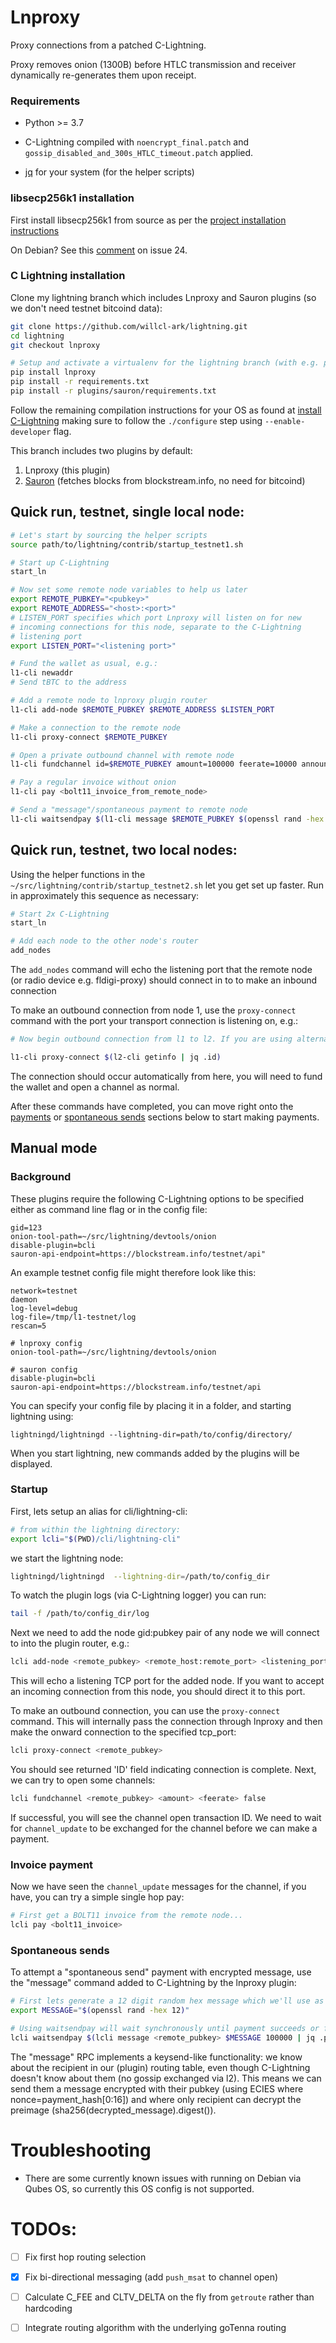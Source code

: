 # Lnproxy

Proxy connections from a patched C-Lightning.

Proxy removes onion (1300B) before HTLC transmission and receiver dynamically re-generates them upon receipt.


### Requirements

* Python >= 3.7
    
* C-Lightning compiled with `noencrypt_final.patch` and `gossip_disabled_and_300s_HTLC_timeout.patch` applied.

* [jq](https://stedolan.github.io/jq/download/) for your system (for the helper scripts)


### libsecp256k1 installation

First install libsecp256k1 from source as per the [project installation instructions](https://github.com/bitcoin-core/secp256k1)

On Debian? See this [comment](https://github.com/ludbb/secp256k1-py/issues/24#issuecomment-397505150) on issue 24.

### C Lightning installation

Clone my lightning branch which includes Lnproxy and Sauron plugins (so we don't need testnet bitcoind data):

```bash
git clone https://github.com/willcl-ark/lightning.git
cd lightning
git checkout lnproxy

# Setup and activate a virtualenv for the lightning branch (with e.g. pyenv) and install lnproxy and C-lightning requirements
pip install lnproxy
pip install -r requirements.txt
pip install -r plugins/sauron/requirements.txt
```

Follow the remaining compilation instructions for your OS as found at [install C-Lightning](https://github.com/willcl-ark/lightning/blob/mesh-master/doc/INSTALL.md) making sure to follow the `./configure` step using `--enable-developer` flag.

This branch includes two plugins by default:

1. Lnproxy (this plugin)
1. [Sauron](https://github.com/lightningd/plugins/tree/master/sauron) (fetches blocks from blockstream.info, no need for bitcoind)

## Quick run, testnet, single local node:

```bash
# Let's start by sourcing the helper scripts
source path/to/lightning/contrib/startup_testnet1.sh

# Start up C-Lightning
start_ln

# Now set some remote node variables to help us later
export REMOTE_PUBKEY="<pubkey>"
export REMOTE_ADDRESS="<host>:<port>"
# LISTEN_PORT specifies which port Lnproxy will listen on for new 
# incoming connections for this node, separate to the C-Lightning
# listening port
export LISTEN_PORT="<listening port>"

# Fund the wallet as usual, e.g.:
l1-cli newaddr
# Send tBTC to the address

# Add a remote node to lnproxy plugin router
l1-cli add-node $REMOTE_PUBKEY $REMOTE_ADDRESS $LISTEN_PORT

# Make a connection to the remote node
l1-cli proxy-connect $REMOTE_PUBKEY

# Open a private outbound channel with remote node
l1-cli fundchannel id=$REMOTE_PUBKEY amount=100000 feerate=10000 announce=false

# Pay a regular invoice without onion
l1-cli pay <bolt11_invoice_from_remote_node>

# Send a "message"/spontaneous payment to remote node
l1-cli waitsendpay $(l1-cli message $REMOTE_PUBKEY $(openssl rand -hex 12) 100000 | jq -r '.payment_hash')
```

## Quick run, testnet, two local nodes:

Using the helper functions in the `~/src/lightning/contrib/startup_testnet2.sh` let you get set up faster. Run in approximately this sequence as necessary:

```bash
# Start 2x C-Lightning
start_ln

# Add each node to the other node's router
add_nodes
```

The `add_nodes` command will echo the listening port that the remote node (or radio device e.g. fldigi-proxy) should connect in to to make an inbound connection

To make an outbound connection from node 1, use the `proxy-connect` command with the port your transport connection is listening on, e.g.:

```bash
# Now begin outbound connection from l1 to l2. If you are using alternative transport (e.g. fldigi), use the fldigi listening tcp_port

l1-cli proxy-connect $(l2-cli getinfo | jq .id)
```

The connection should occur automatically from here, you will need to fund the wallet and open a channel as normal.
    
After these commands have completed, you can move right onto the [payments](#invoice-payment) or [spontaneous sends](#spontaneous-sends) sections below to start making payments.


## Manual mode

### Background

These plugins require the following C-Lightning options to be specified either as command line flag or in the config file:

```text
gid=123
onion-tool-path=~/src/lightning/devtools/onion
disable-plugin=bcli
sauron-api-endpoint=https://blockstream.info/testnet/api"
```

An example testnet config file might therefore look like this:

```text
network=testnet
daemon
log-level=debug
log-file=/tmp/l1-testnet/log
rescan=5

# lnproxy config
onion-tool-path=~/src/lightning/devtools/onion

# sauron config
disable-plugin=bcli
sauron-api-endpoint=https://blockstream.info/testnet/api
```

You can specify your config file by placing it in a folder, and starting lightning using:

`lightningd/lightningd --lightning-dir=path/to/config/directory/`

When you start lightning, new commands added by the plugins will be displayed.

### Startup 

First, lets setup an alias for cli/lightning-cli:

```bash
# from within the lightning directory:
export lcli="$(PWD)/cli/lightning-cli" 
```

we start the lightning node:

```bash
lightningd/lightningd  --lightning-dir=/path/to/config_dir
```
    
To watch the plugin logs (via C-Lightning logger) you can run:

```bash
tail -f /path/to/config_dir/log
```

Next we need to add the node gid:pubkey pair of any node we will connect to into the plugin router, e.g.:

```bash
lcli add-node <remote_pubkey> <remote_host:remote_port> <listening_port>
```

This will echo a listening TCP port for the added node. If you want to accept an incoming connection from this node, you should direct it to this port.

To make an outbound connection, you can use the `proxy-connect` command. This will internally pass the connection through lnproxy and then make the onward connection to the specified tcp_port:

```bash
lcli proxy-connect <remote_pubkey>
```

You should see returned 'ID' field indicating connection is complete. Next, we can try to open some channels:

```bash
lcli fundchannel <remote_pubkey> <amount> <feerate> false
```
    
If successful, you will see the channel open transaction ID.  We need to wait for `channel_update` to be exchanged for the channel before we can make a payment. 

### Invoice payment

Now we have seen the `channel_update` messages for the channel, if you have, you can try a simple single hop pay:

```bash
# First get a BOLT11 invoice from the remote node...
lcli pay <bolt11_invoice>
```

### Spontaneous sends

To attempt a "spontaneous send" payment with encrypted message, use the "message" command added to C-Lightning by the lnproxy plugin:

```bash
# First lets generate a 12 digit random hex message which we'll use as the message to send
export MESSAGE="$(openssl rand -hex 12)"

# Using waitsendpay will wait synchronously until payment succeeds or fails
lcli waitsendpay $(lcli message <remote_pubkey> $MESSAGE 100000 | jq .payment_hash)
```

The "message" RPC implements a keysend-like functionality: we know about the recipient in our (plugin) routing table, even though C-Lightning doesn't know about them (no gossip exchanged via l2). This means we can send them a message encrypted with their pubkey (using ECIES where nonce=payment_hash[0:16]) and where only recipient can decrypt the preimage (sha256(decrypted_message).digest()).


# Troubleshooting

* There are some currently known issues with running on Debian via Qubes OS, so currently this OS config is not supported.

# TODOs:


- [ ] Fix first hop routing selection

- [x] Fix bi-directional messaging (add `push_msat` to channel open)

- [ ] Calculate C_FEE and CLTV_DELTA on the fly from `getroute` rather than hardcoding

- [ ] Integrate routing algorithm with the underlying goTenna routing
    
